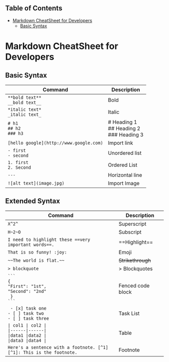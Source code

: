 ## Table of Contents

- [Markdown CheatSheet for Developers](#markdown-cheatsheet-for-developers)
  - [Basic Syntax](#basic-syntax)

# Markdown CheatSheet for Developers

## Basic Syntax

| Command                                 | Description                                          |
| --------------------------------------- | ---------------------------------------------------- |
| `**bold text**` <br /> `__bold text__`  | Bold                                                 |
| `*italic text*` <br /> `_italic text_`  | Italic                                               |
| `# h1` <br /> `## h2` <br /> `### h3`   | # Heading 1 <br /> ## Heading 2 <br /> ### Heading 3 |
| `[hello google](http://www.google.com)` | Import link                                          |
| `- first` <br /> `- second`             | Unordered list                                       |
| `1. first` <br /> `2. Second`           | Ordered List                                         |
| `---`                                   | Horizontal line                                      |
| `![alt text](image.jpg)`                | Import Image                                         |

## Extended Syntax

| Command                                                                                                   | Description       |
| --------------------------------------------------------------------------------------------------------- | ----------------- |
| `X^2^`                                                                                                    | Superscript       |
| `H~2~O`                                                                                                   | Subscript         |
| `I need to highlight these ==very important words==.`                                                     | ==Highlight==     |
| `That is so funny! :joy:`                                                                                 | Emoji             |
| `~~The world is flat.~~ `                                                                                 | ~~Strikethrough~~ |
| `> blockquote`                                                                                            | > Blockquotes     |
| ` ``` ` <br /> `{ ` <br /> `"First": "1st",` <br /> `"Second": "2nd"` <br /> ` }` <br /> ` ``` `            | Fenced code block |
| ` - [x] task one` <br /> `- [ ] task two` <br /> `- [ ] task three` <br />                                | Task List         |
| `\| col1 \| col2 \|` <br /> `\|------\|------\| ` <br /> `\|data1 \|data2 \|` <br /> `\|data3 \|data4 \|` | Table             |
| `Here's a sentence with a footnote. [^1] ` <br /> `[^1]: This is the footnote.`                           | Footnote          |
